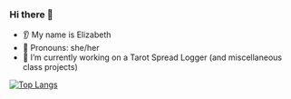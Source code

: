 ### Hi there 👋
* 👂 My name is Elizabeth
* 👩 Pronouns: she/her
* 🔭 I’m currently working on a Tarot Spread Logger (and miscellaneous class projects)

[![Top Langs](https://github-readme-stats.vercel.app/api/top-langs/?username=19ewalker)](https://github.com/anuraghazra/github-readme-stats&theme=tokyonight)
